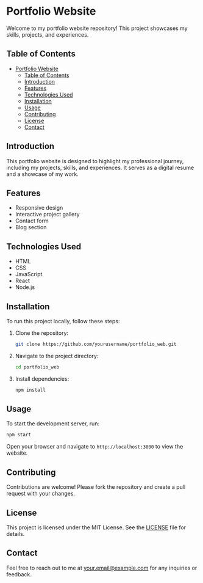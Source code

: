 # Portfolio Website

Welcome to my portfolio website repository! This project showcases my skills, projects, and experiences.

## Table of Contents

- [Portfolio Website](#portfolio-website)
  - [Table of Contents](#table-of-contents)
  - [Introduction](#introduction)
  - [Features](#features)
  - [Technologies Used](#technologies-used)
  - [Installation](#installation)
  - [Usage](#usage)
  - [Contributing](#contributing)
  - [License](#license)
  - [Contact](#contact)

## Introduction

This portfolio website is designed to highlight my professional journey, including my projects, skills, and experiences. It serves as a digital resume and a showcase of my work.

## Features

- Responsive design
- Interactive project gallery
- Contact form
- Blog section

## Technologies Used

- HTML
- CSS
- JavaScript
- React
- Node.js

## Installation

To run this project locally, follow these steps:

1. Clone the repository:
    ```bash
    git clone https://github.com/yourusername/portfolio_web.git
    ```
2. Navigate to the project directory:
    ```bash
    cd portfolio_web
    ```
3. Install dependencies:
    ```bash
    npm install
    ```

## Usage

To start the development server, run:
```bash
npm start
```
Open your browser and navigate to `http://localhost:3000` to view the website.

## Contributing

Contributions are welcome! Please fork the repository and create a pull request with your changes.

## License

This project is licensed under the MIT License. See the [LICENSE](LICENSE) file for details.

## Contact

Feel free to reach out to me at [your.email@example.com](mailto:your.email@example.com) for any inquiries or feedback.
